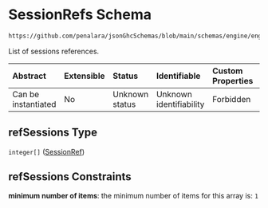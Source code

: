 # SessionRefs Schema

```txt
https://github.com/penalara/jsonGhcSchemas/blob/main/schemas/engine/engineSpecification.schema.json#/properties/sessions/items/properties/sessionRelations/properties/minimumSeparationTo/items/properties/refSessions
```

List of sessions references.

| Abstract            | Extensible | Status         | Identifiable            | Custom Properties | Additional Properties | Access Restrictions | Defined In                                                                                               |
| :------------------ | :--------- | :------------- | :---------------------- | :---------------- | :-------------------- | :------------------ | :------------------------------------------------------------------------------------------------------- |
| Can be instantiated | No         | Unknown status | Unknown identifiability | Forbidden         | Allowed               | none                | [engineSpecification.schema.json\*](../../../out/engineSpecification.schema.json "open original schema") |

## refSessions Type

`integer[]` ([SessionRef](enginespecification-properties-sessions-session-properties-sessionrelations-properties-minimumseparationto-minimumseparationtosession-properties-sessionrefs-sessionref.md))

## refSessions Constraints

**minimum number of items**: the minimum number of items for this array is: `1`
